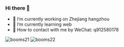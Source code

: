 ### Hi there 👋

- 🔭 I’m currently working on Zhejiang hangzhou
- 🌱 I’m currently learning web
- 🍕 How to contact with me by WeChat: q912580178

![booms21](https://github-readme-stats.vercel.app/api?username=qjd-yyds&show_icons=true&include_all_commits=true?count_private=true?include_all_commits=true&theme=react)
![booms22](https://activity-graph.herokuapp.com/graph?username=qjd-yyds&theme=github)
